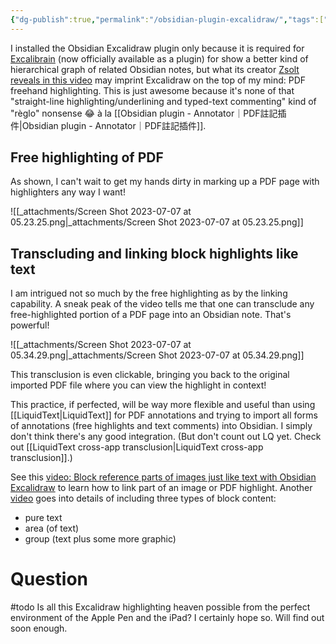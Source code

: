 ```yaml
---
{"dg-publish":true,"permalink":"/obsidian-plugin-excalidraw/","tags":["#todo"],"noteIcon":"2"}
---
```


I installed the Obsidian Excalidraw plugin only because it is required for [Excalibrain](https://www.youtube.com/watch?v=rk3K4mlgOMM&list=PL6mqgtMZ4NP3dJlJLxqVm1rd3y-lWklLu) (now officially available as a plugin) for show a better kind of hierarchical graph of related Obsidian notes, but what its creator [Zsolt reveals in this video](https://www.youtube.com/watch?v=o2BD73hbUWk) may imprint Excalidraw on the top of my mind: PDF freehand highlighting. This is just awesome because it's none of that "straight-line highlighting/underlining and typed-text commenting" kind of "règlo" nonsense 😂 à la [[Obsidian plugin - Annotator｜PDF註記插件\|Obsidian plugin - Annotator｜PDF註記插件]].

## Free highlighting of PDF

As shown, I can't wait to get my hands dirty in marking up a PDF page with highlighters any way I want!

![[_attachments/Screen Shot 2023-07-07 at 05.23.25.png\|_attachments/Screen Shot 2023-07-07 at 05.23.25.png]]

## Transcluding and linking block highlights like text

I am intrigued not so much by the free highlighting as by the linking capability. A sneak peak of the video tells me that one can transclude any free-highlighted portion of a PDF page into an Obsidian note. That's powerful!

![[_attachments/Screen Shot 2023-07-07 at 05.34.29.png\|_attachments/Screen Shot 2023-07-07 at 05.34.29.png]]

This transclusion is even clickable, bringing you back to the original imported PDF file where you can view the highlight in context!

This practice, if perfected, will be way more flexible and useful than using [[LiquidText\|LiquidText]] for PDF annotations and trying to import all forms of annotations (free highlights and text comments) into Obsidian. I simply don't think there's any good integration. (But don't count out LQ yet. Check out [[LiquidText cross-app transclusion\|LiquidText cross-app transclusion]].)

See this [video: Block reference parts of images just like text with Obsidian Excalidraw](https://www.youtube.com/watch?v=yZQoJg2RCKI) to learn how to link part of an image or PDF highlight. Another [video](https://www.youtube.com/watch?v=yZQoJg2RCKI) goes into details of including three types of block content:
- pure text
- area (of text)
- group (text plus some more graphic)

# Question

#todo 
Is all this Excalidraw highlighting heaven possible from the perfect environment of the Apple Pen and the iPad? I certainly hope so. Will find out soon enough.